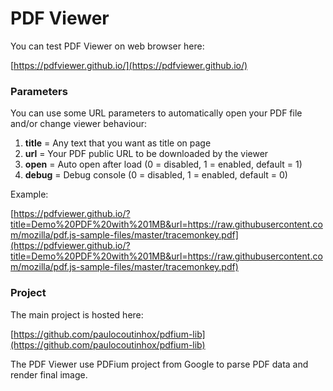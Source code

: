 # PDF Viewer

You can test PDF Viewer on web browser here:

[https://pdfviewer.github.io/](https://pdfviewer.github.io/)

### Parameters

You can use some URL parameters to automatically open your PDF file and/or change viewer behaviour:

1. **title** = Any text that you want as title on page
2. **url** = Your PDF public URL to be downloaded by the viewer
3. **open** = Auto open after load (0 = disabled, 1 = enabled, default = 1)
4. **debug** = Debug console (0 = disabled, 1 = enabled, default = 0)

Example:

[https://pdfviewer.github.io/?title=Demo%20PDF%20with%201MB&url=https://raw.githubusercontent.com/mozilla/pdf.js-sample-files/master/tracemonkey.pdf](https://pdfviewer.github.io/?title=Demo%20PDF%20with%201MB&url=https://raw.githubusercontent.com/mozilla/pdf.js-sample-files/master/tracemonkey.pdf)

### Project

The main project is hosted here:

[https://github.com/paulocoutinhox/pdfium-lib](https://github.com/paulocoutinhox/pdfium-lib)

The PDF Viewer use PDFium project from Google to parse PDF data and render final image.
